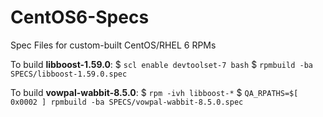 # CentOS6-Specs
Spec Files for custom-built CentOS/RHEL 6 RPMs

To build **libboost-1.59.0**:
$ `scl enable devtoolset-7 bash`
$ `rpmbuild -ba SPECS/libboost-1.59.0.spec`

To build **vowpal-wabbit-8.5.0**:
$ `rpm -ivh libboost-*`
$ `QA_RPATHS=$[ 0x0002 ] rpmbuild -ba SPECS/vowpal-wabbit-8.5.0.spec`
